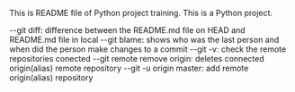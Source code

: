 This is README file of Python project training.
This is a Python project.

--git diff: difference between the README.md file on HEAD and README.md file in local
--git blame: shows who was the last person and when did the person make changes to a commit
--git -v: check the remote repositories conected
--git remote remove origin: deletes connected origin(alias) remote repository
--git -u origin master: add remote origin(alias) repository